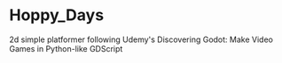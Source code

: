 # Hoppy_Days
2d simple platformer following Udemy's Discovering Godot: Make Video Games in Python-like GDScript 
